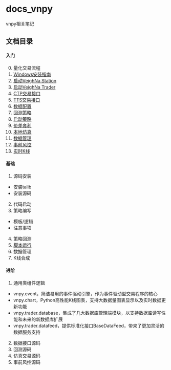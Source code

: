 # docs_vnpy
vnpy相关笔记

## 文档目录
#### 入门
0. 量化交易流程
1. [Windows安装指南](https://www.vnpy.com/docs/cn/windows_install.html)
2. [启动VeighNa Station](https://www.vnpy.com/docs/cn/veighna_station.html)
3. [启动VeighNa Trader](https://www.vnpy.com/docs/cn/veighna_trader.html)
4. [CTP交易接口](https://www.vnpy.com/docs/cn/gateway.html)
5. [TTS交易接口](https://www.vnpy.com/docs/cn/gateway.html)
6. [数据配置](https://www.vnpy.com/docs/cn/database.html)
7. [回测策略](https://www.vnpy.com/docs/cn/cta_backtester.html)
8. [启动策略](https://www.vnpy.com/docs/cn/cta_strategy.html)
9. [价差套利](https://www.vnpy.com/docs/cn/spread_trading.html)
10. [本地仿真](https://www.vnpy.com/docs/cn/paper_account.html)
11. [数据管理](https://www.vnpy.com/docs/cn/data_manager.html)
12. [事前风控](https://www.vnpy.com/docs/cn/risk_manager.html)
13. [实时K线](https://www.vnpy.com/docs/cn/chart_wizard.html)

#### 基础
1. 源码安装
- 安装talib
- 安装源码
2. 代码启动
3. 策略编写
- 模板/逻辑
- 注意事项
4. 策略回测
5. [脚本运行](https://www.vnpy.com/docs/cn/script_trader.html)
6. 数据管理
7. K线合成

#### 进阶
1. 通用类组件逻辑
- vnpy.event，简洁易用的事件驱动引擎，作为事件驱动型交易程序的核心
- vnpy.chart，Python高性能K线图表，支持大数据量图表显示以及实时数据更新功能
- vnpy.trader.database，集成了几大数据库管理端模块，以支持数据库读写性能和未来的新数据库扩展
- vnpy.trader.datafeed，提供标准化接口BaseDataFeed，带来了更加灵活的数据服务支持
2. 数据接口源码
3. 回测源码
4. 仿真交易源码
5. 事前风控源码

